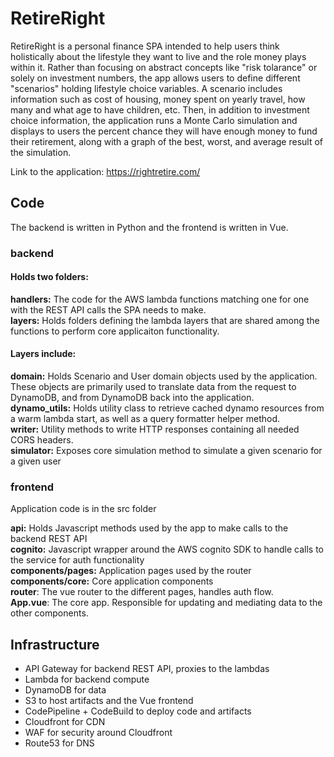 # RetireRight
RetireRight is a personal finance SPA intended to help users think holistically about the lifestyle they want to live and the role money plays within it.
Rather than focusing on abstract concepts like "risk tolarance" or solely on investment numbers, the app allows users to define different "scenarios" 
holding lifestyle choice variables. A scenario includes information such as cost of housing, money spent on yearly travel, how many and what
age to have children, etc. Then, in addition to investment choice information, the application runs a Monte Carlo simulation and displays to users the 
percent chance they will have enough money to fund their retirement, along with a graph of the best, worst, and average result of the simulation.

Link to the application: https://rightretire.com/

## Code
The backend is written in Python and the frontend is written in Vue.

### backend
#### Holds two folders:
**handlers:** The code for the AWS lambda functions matching one for one with the REST API calls the SPA needs to make. <br>
**layers:** Holds folders defining the lambda layers that are shared among the functions to perform core applicaiton functionality. <br>

#### Layers include:
**domain:** Holds Scenario and User domain objects used by the application. These objects are primarily used to translate data from the request to DynamoDB, and from DynamoDB back into the application. <br>
**dynamo_utils:** Holds utility class to retrieve cached dynamo resources from a warm lambda start, as well as a query formatter helper method. <br>
**writer:** Utility methods to write HTTP responses containing all needed CORS headers. <br>
**simulator:** Exposes core simulation method to simulate a given scenario for a given user <br>

### frontend
Application code is in the src folder

**api:** Holds Javascript methods used by the app to make calls to the backend REST API <br>
**cognito:** Javascript wrapper around the AWS cognito SDK to handle calls to the service for auth functionality <br>
**components/pages:** Application pages used by the router <br>
**components/core:** Core application components <br>
**router**: The vue router to the different pages, handles auth flow. <br>
**App.vue**: The core app. Responsible for updating and mediating data to the other components. <br>

## Infrastructure
* API Gateway for backend REST API, proxies to the lambdas
* Lambda for backend compute
* DynamoDB for data
* S3 to host artifacts and the Vue frontend
* CodePipeline + CodeBuild to deploy code and artifacts
* Cloudfront for CDN
* WAF for security around Cloudfront
* Route53 for DNS


